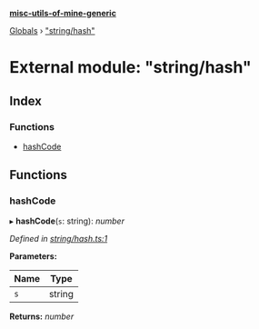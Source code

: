 **[misc-utils-of-mine-generic](../README.md)**

[Globals](../globals.md) › ["string/hash"](_string_hash_.md)

# External module: "string/hash"

## Index

### Functions

* [hashCode](_string_hash_.md#hashcode)

## Functions

###  hashCode

▸ **hashCode**(`s`: string): *number*

*Defined in [string/hash.ts:1](https://github.com/cancerberoSgx/misc-utils-of-mine/blob/90dd7ac/misc-utils-of-mine-generic/src/string/hash.ts#L1)*

**Parameters:**

Name | Type |
------ | ------ |
`s` | string |

**Returns:** *number*